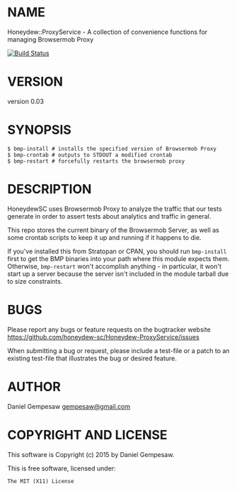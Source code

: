 # NAME

Honeydew::ProxyService - A collection of convenience functions for managing Browsermob Proxy

[![Build Status](https://travis-ci.org/honeydew-sc/Honeydew-ProxyService.svg?branch=master)](https://travis-ci.org/honeydew-sc/Honeydew-ProxyService)

# VERSION

version 0.03

# SYNOPSIS

    $ bmp-install # installs the specified version of Browsermob Proxy
    $ bmp-crontab # outputs to STDOUT a modified crontab
    $ bmp-restart # forcefully restarts the browsermob proxy

# DESCRIPTION

HoneydewSC uses Browsermob Proxy to analyze the traffic that our tests
generate in order to assert tests about analytics and traffic in
general.

This repo stores the current binary of the Browsermob Server, as well
as some crontab scripts to keep it up and running if it happens to
die.

If you've installed this from Stratopan or CPAN, you should run
`bmp-install` first to get the BMP binaries into your path where this
module expects them. Otherwise, `bmp-restart` won't accomplish
anything - in particular, it won't start up a server because the
server isn't included in the module tarball due to size constraints.

# BUGS

Please report any bugs or feature requests on the bugtracker website
https://github.com/honeydew-sc/Honeydew-ProxyService/issues

When submitting a bug or request, please include a test-file or a
patch to an existing test-file that illustrates the bug or desired
feature.

# AUTHOR

Daniel Gempesaw <gempesaw@gmail.com>

# COPYRIGHT AND LICENSE

This software is Copyright (c) 2015 by Daniel Gempesaw.

This is free software, licensed under:

    The MIT (X11) License
